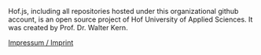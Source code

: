 Hof.js, including all repositories hosted under this organizational github account, is an open source project of Hof University of Applied Sciences. It was created by Prof. Dr. Walter Kern.

[Impressum / Imprint](https://www.hof-university.de/impressum.html)
